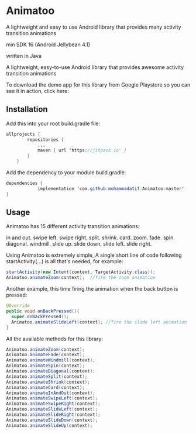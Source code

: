 # Animatoo
A lightweight and easy to use Android library that provides many activity transition animations

min SDK 16 (Android Jellybean 4.1)

written in Java

A lightweight, easy-to-use Android library that provides awesome activity transition animations

To download the demo app for this library from Google Playstore so you can see it in action, click here:

## Installation

Add this into your root build.gradle file:

```java
allprojects {
		repositories {
			...
			maven { url 'https://jitpack.io' }
		}
	}
```
Add the dependency to your module build.gradle:
```java
dependencies {
	        implementation 'com.github.mohammadatif:Animatoo:master'
}
```
## Usage
Animatoo has 15 different activity transition animations:

in and out.
swipe left.
swipe right.
split.
shrink.
card.
zoom.
fade.
spin.
diagonal.
windmill.
slide up.
slide down.
slide left.
slide right.

Using Animatoo is extremely simple, A single short line of code following startActivity(...) is all that's needed, for example:
```java
startActivity(new Intent(context, TargetActivity.class));
Animatoo.animateZoom(context);  //fire the zoom animation
```
Another example, this time firing the animation when the back button is pressed:
```java
@Override
public void onBackPressed(){
  super.onBackPressed();
  Animatoo.animateSlideLeft(context); //fire the slide left animation
}
```
All the available methods for this library:
```java
Animatoo.animateZoom(context);
Animatoo.animateFade(context);
Animatoo.animateWindmill(context);
Animatoo.animateSpin(context);
Animatoo.animateDiagonal(context);
Animatoo.animateSplit(context);
Animatoo.animateShrink(context);
Animatoo.animateCard(context);
Animatoo.animateInAndOut(context);
Animatoo.animateSwipeLeft(context);
Animatoo.animateSwipeRight(context);
Animatoo.animateSlideLeft(context);
Animatoo.animateSlideRight(context);
Animatoo.animateSlideDown(context);
Animatoo.animateSlideUp(context);

```

